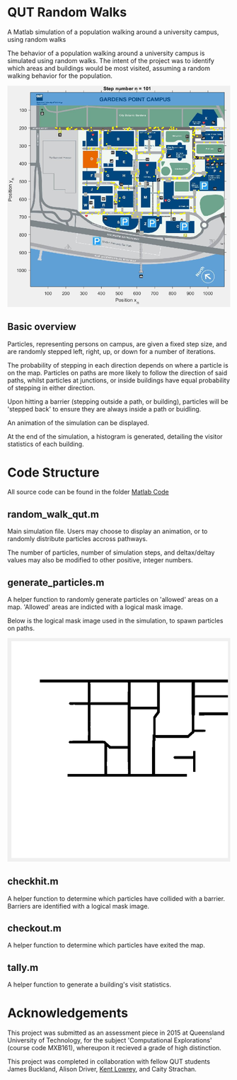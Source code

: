 # QUT Random Walks
A Matlab simulation of a population walking around a university campus, using random walks

The behavior of a population walking around a university campus is simulated using random walks. The intent of the project was to identify which areas and buildings would be most visited, assuming a random walking behavior for the population. 

![Image of simulation](sample_simulation.PNG)

## Basic overview
Particles, representing persons on campus, are given a fixed step size, and are randomly stepped left, right, up, or down for a number of iterations. 

The probability of stepping in each direction depends on where a particle is on the map. Particles on paths are more likely to follow the direction of said paths, whilst particles at junctions, or inside buildings have equal probability of stepping in either direction.

Upon hitting a barrier (stepping outside a path, or building), particles will be 'stepped back' to ensure they are always inside a path or buidling.

An animation of the simulation can be displayed.

At the end of the simulation, a histogram is generated, detailing the visitor statistics of each building. 

# Code Structure
All source code can be found in the folder [Matlab Code](https://github.com/jyss88/QUT-Random-Walks/tree/master/Matlab%20Code)

## random_walk_qut.m
Main simulation file. Users may choose to display an animation, or to randomly distribute particles accross pathways. 

The number of particles, number of simulation steps, and deltax/deltay values may also be modified to other positive, integer numbers. 

## generate_particles.m
A helper function to randomly generate particles on 'allowed' areas on a map. 'Allowed' areas are indicted with a logical mask image.

Below is the logical mask image used in the simulation, to spawn particles on paths. 

![Path mask](pathspawn.PNG)

## checkhit.m
A helper function to determine which particles have collided with a barrier. Barriers are identified with a logical mask image.

## checkout.m 
A helper function to determine which particles have exited the map.

## tally.m
A helper function to generate a building's visit statistics.

# Acknowledgements
This project was submitted as an assessment piece in 2015 at Queensland University of Technology, for the subject 'Computational Explorations' (course code MXB161), whereupon it recieved a grade of high distinction. 

This project was completed in collaboration with fellow QUT students James Buckland, Alison Driver, [Kent Lowrey](mailto:kentos123@live.com), and Caity Strachan.
